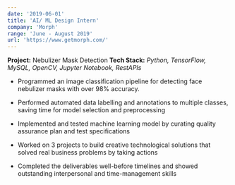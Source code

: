 ```yaml
---
date: '2019-06-01'
title: 'AI/ ML Design Intern'
company: 'Morph'
range: 'June - August 2019'
url: 'https://www.getmorph.com/'
---
```

**Project:** Nebulizer Mask Detection 
**Tech Stack:** _Python, TensorFlow, MySQL, OpenCV, Jupyter Notebook, RestAPIs_

- Programmed an image classification pipeline for detecting face nebulizer masks with over 98% accuracy.

- Performed automated data labelling and annotations to multiple classes, saving time for model selection and preprocessing 

- Implemented and tested machine learning model by curating quality assurance plan and test specifications 

- Worked on 3 projects to build creative technological solutions that solved real business problems by taking actions

- Completed the deliverables well-before timelines and showed outstanding interpersonal and time-management skills